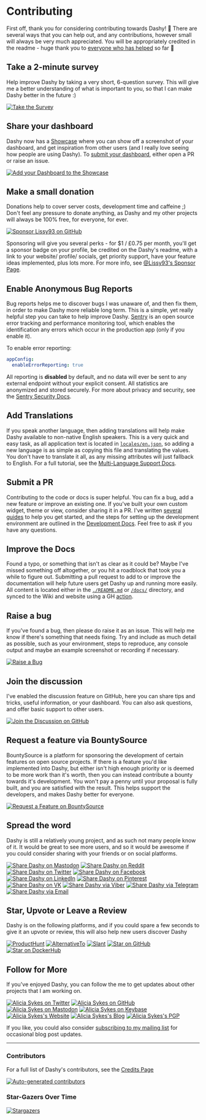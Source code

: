# Contributing

First off, thank you for considering contributing towards Dashy! 🙌
There are several ways that you can help out, and any contributions, however small will always be very much appreciated.
You will be appropriately credited in the readme - huge thank you to [everyone who has helped](/docs/credits) so far 💞

## Take a 2-minute survey

Help improve Dashy by taking a very short, 6-question survey. This will give me a better understanding of what is important to you, so that I can make Dashy better in the future :)

[![Take the Survey](https://img.shields.io/badge/Take_the-Survey-%231a86fd?style=for-the-badge&logo=buddy)](https://survey.typeform.com/to/gl0L68ou)

## Share your dashboard

Dashy now has a [Showcase](https://github.com/Lissy93/dashy/blob/master/docs/showcase.md#dashy-showcase-) where you can show off a screenshot of your dashboard, and get inspiration from other users (and I really love seeing how people are using Dashy). To [submit your dashboard](https://github.com/Lissy93/dashy/blob/master/docs/showcase.md#submitting-your-dashboard), either open a PR or raise an issue.

[![Add your Dashboard to the Showcase](https://img.shields.io/badge/Add_your_Dashboard-Showcase-%238616ee?style=for-the-badge&logo=feathub&logoColor=8616ee)](https://github.com/Lissy93/dashy/issues/new?assignees=&labels=%F0%9F%92%AF+Showcase&template=showcase-addition.yml&title=%5BSHOWCASE%5D+%3Ctitle%3E)

## Make a small donation

Donations help to cover server costs, development time and caffeine ;)
Don't feel any pressure to donate anything, as Dashy and my other projects will always be 100% free, for everyone, for ever.

[![Sponsor Lissy93 on GitHub](https://img.shields.io/badge/Sponsor_on_GitHub-Lissy93-%23ff4dda?style=for-the-badge&logo=githubsponsors&logoColor=ff4dda)](https://github.com/sponsors/Lissy93)

Sponsoring will give you several perks - for $1 / £0.75 per month, you'll get a sponsor badge on your profile, be credited on the Dashy's readme, with a link to your website/ profile/ socials, get priority support,  have your feature ideas implemented, plus lots more. For more info, see [@Lissy93's Sponsor Page](https://github.com/sponsors/Lissy93).



## Enable Anonymous Bug Reports

Bug reports helps me to discover bugs I was unaware of, and then fix them, in order to make Dashy more reliable long term. This is a simple, yet really helpful step you can take to help improve Dashy. [Sentry](https://github.com/getsentry/sentry) is an open source error tracking and performance monitoring tool, which enables the identification any errors which occur in the production app (only if you enable it).

To enable error reporting:

```yaml
appConfig:
  enableErrorReporting: true
```

All reporting is **disabled** by default, and no data will ever be sent to any external endpoint without your explicit consent. All statistics are anonymized and stored securely. For more about privacy and security, see the [Sentry Security Docs](https://sentry.io/security/).

## Add Translations

If you speak another language, then adding translations will help make Dashy available to non-native English speakers. This is a very quick and easy task, as all application text is located in [`locales/en.json`](https://github.com/Lissy93/dashy/blob/master/src/assets/locales/en.json), so adding a new language is as simple as copying this file and translating the values. You don't have to translate it all, as any missing attributes will just fallback to English. For a full tutorial, see the [Multi-Language Support Docs](https://github.com/Lissy93/dashy/blob/master/docs/multi-language-support.md).

## Submit a PR

Contributing to the code or docs is super helpful. You can fix a bug, add a new feature or improve an existing one. If you've built your own custom widget, theme or view, consider sharing it in a PR. I've written [several guides](/docs/development-guides) to help you get started, and the steps for setting up the development environment are outlined in the [Development Docs](/docs/developing). Feel free to ask if you have any questions.

## Improve the Docs

Found a typo, or something that isn't as clear as it could be? Maybe I've missed something off altogether, or you hit a roadblock that took you a while to figure out. Submitting a pull request to add to or improve the documentation will help future users get Dashy up and running more easily.
All content is located either in the [`./README.md`](/README) or [`/docs/`](/docs) directory, and synced to the Wiki and website using a GH [action](/actions/workflows/wiki-sync.yml).

## Raise a bug

If you've found a bug, then please do raise it as an issue. This will help me know if there's something that needs fixing. Try and include as much detail as possible, such as your environment, steps to reproduce, any console output and maybe an example screenshot or recording if necessary.

[![Raise a Bug](https://img.shields.io/badge/Raise_a-Bug-%23dc2d76?style=for-the-badge&logo=dependabot)](https://github.com/Lissy93/dashy/issues/new?assignees=lissy93&labels=%F0%9F%90%9B+Bug&template=bug.yml&title=%5BBUG%5D+%3Ctitle%3E)

## Join the discussion

I've enabled the discussion feature on GitHub, here you can share tips and tricks, useful information, or your dashboard. You can also ask questions, and offer basic support to other users.

[![Join the Discussion on GitHub](https://img.shields.io/badge/Join_the-Discussion-%23ffd000?style=for-the-badge&logo=livechat)](https://github.com/Lissy93/dashy/discussions)

## Request a feature via BountySource

BountySource is a platform for sponsoring the development of certain features on open source projects. If there is a feature you'd like implemented into Dashy, but either isn't high enough priority or is deemed to be more work than it's worth, then you can instead contribute a bounty towards it's development. You won't pay a penny until your proposal is fully built, and you are satisfied with the result. This helps support the developers, and makes Dashy better for everyone.

[![Request a Feature on BountySource](https://img.shields.io/badge/BountySource-Dashy-%23F67909?style=for-the-badge&logo=openbugbounty)](https://www.bountysource.com/teams/dashy)

## Spread the word

Dashy is still a relatively young project, and as such not many people know of it. It would be great to see more users, and so it would be awesome if you could consider sharing with your friends or on social platforms.

[![Share Dashy on Mastodon](https://img.shields.io/badge/Share-Mastodon-%232b90d9?style=flat-square&logo=mastodon)](https://mastodon.social/?text=Check%20out%20Dashy%2C%20the%20privacy-friendly%2C%20self-hosted%20startpage%20for%20organizing%20your%20life%3A%20https%3A%2F%2Fgithub.com%2FLissy93%2Fdashy%20-%20By%20%40lissy93%40mastodon.social)
[![Share Dashy on Reddit](https://img.shields.io/badge/Share-Reddit-%23FF5700?style=flat-square&logo=reddit)](http://www.reddit.com/submit?url=https://github.com/Lissy93/dashy&title=Dashy%20-%20The%20self-hosted%20dashboard%20for%20your%20homelab%20%F0%9F%9A%80)
[![Share Dashy on Twitter](https://img.shields.io/badge/Share-Twitter-%231DA1F2?style=flat-square&logo=twitter)](https://twitter.com/intent/tweet?url=https://github.com/lissy93/dashy&text=Check%20out%20Dashy%20by%20@Lissy_Sykes,%20the%20self-hosted%20dashboard%20for%20your%20homelab%20%F0%9F%9A%80)
[![Share Dashy on Facebook](https://img.shields.io/badge/Share-Facebook-%234267B2?style=flat-square&logo=facebook)](https://www.facebook.com/sharer/sharer.php?u=https://github.com/lissy93/dashy)
[![Share Dashy on LinkedIn](https://img.shields.io/badge/Share-LinkedIn-%230077b5?style=flat-square&logo=linkedin)](https://www.linkedin.com/shareArticle?mini=true&url=https://github.com/lissy93/dashy)
[![Share Dashy on Pinterest](https://img.shields.io/badge/Share-Pinterest-%23E60023?style=flat-square&logo=pinterest)](https://pinterest.com/pin/create/button/?url=https://github.com/lissy93/dashy&media=https://raw.githubusercontent.com/Lissy93/dashy/master/docs/showcase/1-home-lab-material.png&description=Check%20out%20Dashy,%20the%20self-hosted%20dashboard%20for%20your%20homelab%20%F0%9F%9A%80)
[![Share Dashy on VK](https://img.shields.io/badge/Share-VK-%234C75A3?style=flat-square&logo=vk)](https://vk.com/share.php?url=https%3A%2F%2Fgithub.com%2Flissy93%2Fdashy%2F&title=Check%20out%20Dashy%20-%20The%20Self-Hosted%20Dashboard%20for%20your%20Homelab%20%F0%9F%9A%80)
[![Share Dashy via Viber](https://img.shields.io/badge/Share-Viber-%238176d6?style=flat-square&logo=viber)](viber://forward?text=https%3A%2F%2Fgithub.com%2Flissy93%2Fdashy%0ACheck%20out%20Dashy%2C%20the%20self-hosted%20dashboard%20for%20your%20homelab%20%F0%9F%9A%80)
[![Share Dashy via Telegram](https://img.shields.io/badge/Share-Telegram-%230088cc?style=flat-square&logo=telegram)](https://t.me/share/url?url=https%3A%2F%2Fgithub.com%2Flissy93%2Fdashy&text=Check%20out%20Dashy%2C%20the%20self-hosted%20dashboard%20for%20your%20homelab%20%F0%9F%9A%80)
[![Share Dashy via Email](https://img.shields.io/badge/Share-Email-%238A90C7?style=flat-square&logo=protonmail)](mailto:info@example.com?&subject=Check%20out%20Dashy%20-%20The%20self-hosted%20dashboard%20for%20your%20homelab%20%F0%9F%9A%80&cc=&bcc=&body=https://github.com/lissy93/dashy)

## Star, Upvote or Leave a Review

Dashy is on the following platforms, and if you could spare a few seconds to give it an upvote or review, this will also help new users discover Dashy

[![ProductHunt](https://img.shields.io/badge/Review-ProductHunt-%23b74424?style=flat-square&logo=producthunt)](https://www.producthunt.com/posts/dashy)
[![AlternativeTo](https://img.shields.io/badge/Review-AlternativeTo-%235581a6?style=flat-square&logo=abletonlive)](https://alternativeto.net/software/dashy/about/)
[![Slant](https://img.shields.io/badge/Review-Slant-%2346a1df?style=flat-square&logo=capacitor)](https://www.slant.co/improve/topics/27783/viewpoints/1/~self-hosted-homelab-startpage~dashy)
[![Star on GitHub](https://img.shields.io/github/stars/Lissy93/Dashy?color=ba96d6&label=Star%20-%20GitHub&logo=github&style=flat-square)](https://github.com/Lissy93/dashy/stargazers)
[![Star on DockerHub](https://img.shields.io/docker/stars/lissy93/dashy?color=4cb6e0&label=Star%20-%20Docker&logo=docker&style=flat-square)](https://hub.docker.com/r/lissy93/dashy)

## Follow for More

If you've enjoyed Dashy, you can follow the me to get updates about other projects that I am working on.

[![Alicia Sykes on Twitter](https://img.shields.io/twitter/follow/Lissy_Sykes?style=social&logo=twitter)](https://twitter.com/Lissy_Sykes)
[![Alicia Sykes on GitHub](https://img.shields.io/github/followers/lissy93?label=Lissy93&style=social)](https://github.com/Lissy93)
[![Alicia Sykes on Mastodon](https://img.shields.io/mastodon/follow/1032965?domain=https%3A%2F%2Fmastodon.social)](https://mastodon.social/web/accounts/1032965)
[![Alicia Sykes on Keybase](https://img.shields.io/badge/aliciasykes--lightgrey?style=social&logo=Keybase)](https://keybase.io/aliciasykes)
[![Alicia Sykes's Website](https://img.shields.io/badge/aliciasykes.com--lightgrey?style=social&logo=Tencent%20QQ)](https://aliciasykes.com)
[![Alicia Sykes's Blog](https://img.shields.io/badge/Blog--lightgrey?style=social&logo=micro.blog)](https://notes.aliciasykes.com/)
[![Alicia Sykes's PGP](https://img.shields.io/badge/PGP--lightgrey?style=social&logo=Let%E2%80%99s%20Encrypt)](https://keybase.io/aliciasykes/pgp_keys.asc)

If you like, you could also consider [subscribing to my mailing list](https://notes.aliciasykes.com/subscribe) for occasional blog post updates.

---

### Contributors

For a full list of Dashy's contributors, see the [Credits Page](/docs/credits)

[![Auto-generated contributors](https://raw.githubusercontent.com/Lissy93/dashy/master/docs/assets/CONTRIBUTORS.svg)](https://github.com/Lissy93/dashy/blob/master/docs/credits.md)

### Star-Gazers Over Time

[![Stargazers](https://starchart.cc/Lissy93/dashy.svg)](https://seladb.github.io/StarTrack-js/#/preload?r=Lissy93,dashy)
